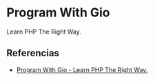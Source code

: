 # Program With Gio

Learn PHP The Right Way.

## Referencias

* [Program With Gio - Learn PHP The Right Way.](https://youtube.com/playlist?list=PLr3d3QYzkw2xabQRUpcZ_IBk9W50M9pe-&si=gW0-amFgGoV_Cw_c)
